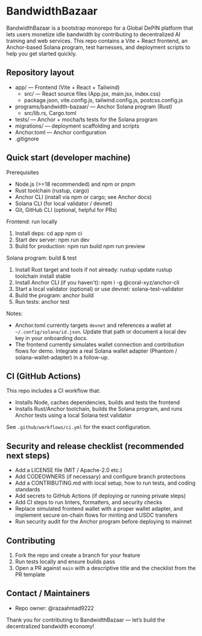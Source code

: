 # BandwidthBazaar

BandwidthBazaar is a bootstrap monorepo for a Global DePIN platform that lets users monetize idle bandwidth by contributing to decentralized AI training and web services. This repo contains a Vite + React frontend, an Anchor-based Solana program, test harnesses, and deployment scripts to help you get started quickly.

## Repository layout

- app/ — Frontend (Vite + React + Tailwind)
  - src/ — React source files (App.jsx, main.jsx, index.css)
  - package.json, vite.config.js, tailwind.config.js, postcss.config.js
- programs/bandwidth-bazaar/ — Anchor Solana program (Rust)
  - src/lib.rs, Cargo.toml
- tests/ — Anchor + mocha/ts tests for the Solana program
- migrations/ — deployment scaffolding and scripts
- Anchor.toml — Anchor configuration
- .gitignore

## Quick start (developer machine)

Prerequisites
- Node.js (>=18 recommended) and npm or pnpm
- Rust toolchain (rustup, cargo)
- Anchor CLI (install via npm or cargo; see Anchor docs)
- Solana CLI (for local validator / devnet)
- Git, GitHub CLI (optional, helpful for PRs)

Frontend: run locally
1. Install deps:
   cd app
   npm ci
2. Start dev server:
   npm run dev
3. Build for production:
   npm run build
   npm run preview

Solana program: build & test
1. Install Rust target and tools if not already:
   rustup update
   rustup toolchain install stable
2. Install Anchor CLI (if you haven't):
   npm i -g @coral-xyz/anchor-cli
3. Start a local validator (optional) or use devnet:
   solana-test-validator
4. Build the program:
   anchor build
5. Run tests:
   anchor test

Notes:
- Anchor.toml currently targets `devnet` and references a wallet at `~/.config/solana/id.json`. Update that path or document a local dev key in your onboarding docs.
- The frontend currently simulates wallet connection and contribution flows for demo. Integrate a real Solana wallet adapter (Phantom / solana-wallet-adapter) in a follow-up.

## CI (GitHub Actions)
This repo includes a CI workflow that:
- Installs Node, caches dependencies, builds and tests the frontend
- Installs Rust/Anchor toolchain, builds the Solana program, and runs Anchor tests using a local Solana test validator

See `.github/workflows/ci.yml` for the exact configuration.

## Security and release checklist (recommended next steps)
- Add a LICENSE file (MIT / Apache-2.0 etc.)
- Add CODEOWNERS (if necessary) and configure branch protections
- Add a CONTRIBUTING.md with local setup, how to run tests, and coding standards
- Add secrets to GitHub Actions (if deploying or running private steps)
- Add CI steps to run linters, formatters, and security checks
- Replace simulated frontend wallet with a proper wallet adapter, and implement secure on-chain flows for minting and USDC transfers
- Run security audit for the Anchor program before deploying to mainnet

## Contributing
1. Fork the repo and create a branch for your feature
2. Run tests locally and ensure builds pass
3. Open a PR against `main` with a descriptive title and the checklist from the PR template

## Contact / Maintainers
- Repo owner: @razaahmad9222

Thank you for contributing to BandwidthBazaar — let’s build the decentralized bandwidth economy!
